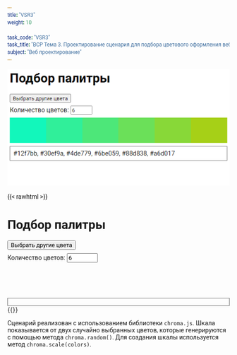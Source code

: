 ```yaml
---
title: "VSR3"
weight: 10

task_code: "VSR3"
task_title: "ВСР Тема 3. Проектирование сценария для подбора цветового оформления веб-документа"
subject: "Веб проектирование"
---
```


![Подбор палитры](/web/webp/vsr/images/task-3.png)

{{< rawhtml >}}
<link rel="preconnect" href="https://fonts.googleapis.com">
<link rel="preconnect" href="https://fonts.gstatic.com" crossorigin>
<link href="https://fonts.googleapis.com/css2?family=Roboto:wght@400;500;700&display=swap" rel="stylesheet">
<style>
    * {
        font-family: 'Roboto';
    }
    button {
        display: block;
        margin-bottom: 8px;
    }
    input {
        margin-bottom: 8px;
    }
    #palette {
        width: 100%;
        height: 64px;
        display: flex;
        margin-bottom: 8px;
    }
    #palette div {
        width: 100%;
        height: 64px;
    }
    #color-str {
        border: 1px solid #686868;
        padding: 8px;
    }
</style>
<script src="https://cdnjs.cloudflare.com/ajax/libs/chroma-js/2.1.0/chroma.min.js" integrity="sha512-yocoLferfPbcwpCMr8v/B0AB4SWpJlouBwgE0D3ZHaiP1nuu5djZclFEIj9znuqghaZ3tdCMRrreLoM8km+jIQ==" crossorigin="anonymous" referrerpolicy="no-referrer"></script>
<h1>Подбор палитры</h1>
<button id="random-colors">Выбрать другие цвета</button>
<label for="colors">Количество цветов:</label>
<input type="number" id="colors" min="2" max="15" value="6">
<div id="palette"></div>
<div id="color-str"></div>
<script>
    let color1 = chroma.random();
    let color2 = chroma.random();

    document.querySelector('#random-colors').onclick = () => {
        [color1, color2] = [chroma.random(), chroma.random()];
        createPalette();
    }

    function createPalette() {
        let palette = document.querySelector('#palette');
        palette.innerHTML = '';
        let colors = document.querySelector('#colors').value;
        let scale = chroma.scale([color1, color2]).colors(colors);
        scale.forEach(color => {
            let color_block = document.createElement('div');
            color_block.style.background = color;
            palette.appendChild(color_block);
        });
        document.querySelector('#color-str').textContent = scale.join(', ');
    }

    document.querySelector('#colors').oninput = createPalette;

    createPalette();
</script>
{{</ rawhtml >}}

Сценарий реализован с использованием библиотеки `chroma.js`.
Шкала показывается от двух случайно выбранных цветов, которые генерируются с помощью метода `chroma.random()`. Для создания шкалы используется метод `chroma.scale(colors)`.

